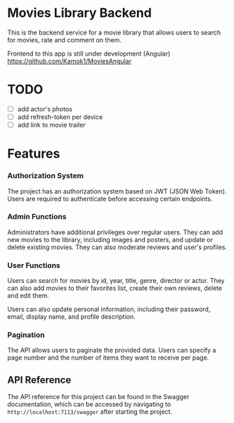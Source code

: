 # Movies Library Backend

This is the backend service for a movie library that allows users to search for movies, rate and comment on them.

Frontend to this app is still under development (Angular) https://github.com/Kamok1/MoviesAngular

# TODO
- [ ] add actor's photos
- [ ] add refresh-token per device
- [ ] add link to movie trailer
# Features

### Authorization System
The project has an authorization system based on JWT (JSON Web Token). 
Users are required to authenticate before accessing certain endpoints. 

### Admin Functions
Administrators have additional privileges over regular users. 
They can add new movies to the library, including images and posters, and update or delete existing movies. 
They can also moderate reviews and user's profiles.

### User Functions
Users can search for movies by id, year, title, genre, director or actor. 
They can also add movies to their favorites list, create their own reviews, delete and edit them.

Users can also update personal information, including their password, email, display name, and profile description.

### Pagination

The API allows users to paginate the provided data. Users can specify a page number and the number of items they want to receive per page.
## API Reference
The API reference for this project can be found in the Swagger documentation, which can be accessed by navigating to `http://localhost:7113/swagger` after starting the project.
